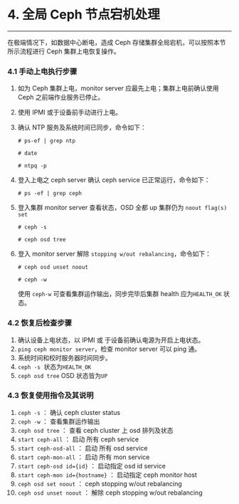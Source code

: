 # 4. 全局 Ceph 节点宕机处理

----------

在极端情况下，如数据中心断电，造成 Ceph 存储集群全局宕机，可以按照本节所示流程进行 Ceph 集群上电恢复操作。

### 4.1 手动上电执行步骤

1. 如为 Ceph 集群上电，monitor server 应最先上电；集群上电前确认使用 Ceph 之前端作业服务已停止。

2. 使用 IPMI 或于设备前手动进行上电。

3. 确认 NTP 服务及系统时间已同步，命令如下：

   `# ps-ef | grep ntp`

   `# date`

   `# ntpq -p`

4. 登入上电之 ceph server 确认 ceph service 已正常运行，命令如下：

   `# ps -ef | grep ceph`

5. 登入集群 monitor server 查看状态，OSD 全都 up 集群仍为 `noout flag(s) set`

   `# ceph -s`

   `# ceph osd tree`

6. 登入 monitor server 解除 `stopping w/out rebalancing`，命令如下：

   `# ceph osd unset noout`

   `# ceph -w`

   使用 `ceph-w` 可查看集群运作输出，同步完毕后集群 health 应为`HEALTH_OK` 状态。

### 4.2 恢复后检查步骤

1. 确认设备上电状态，以 IPMI 或 于设备前确认电源为开启上电状态。
2. `ping ceph monitor server`，检查 monitor server 可以 ping 通。
3. 系统时间和校时服务器时间同步。
4. `ceph -s`  状态为`HEALTH_OK`
5. `ceph osd tree` OSD 状态皆为`UP`

### 4.3 恢复使用指令及其说明

1. `ceph -s` ： 确认 ceph cluster status
2. `ceph -w` ： 查看集群运作输出
3. `ceph osd tree` ： 查看 ceph cluster 上 osd 排列及状态
4. `start ceph-all` ： 启动 所有 ceph service
5. `start ceph-osd-all` ： 启动 所有 osd service
6. `start ceph-mon-all` ： 启动 所有 mon service
7. `start ceph-osd id={id}` ： 启动指定 osd id service
8. `start ceph-mon id={hostname}` ： 启动指定 ceph monitor host
9. `ceph osd set noout` ： ceph stopping w/out rebalancing
10. `ceph osd unset noout` ： 解除 ceph stopping w/out rebalancing







